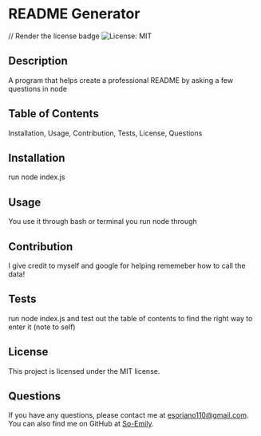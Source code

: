 # README Generator
// Render the license badge
![License: MIT](https://img.shields.io/badge/License-MIT-yellow.svg)

## Description
A program that helps create a professional README by asking a few questions in node

## Table of Contents
Installation, Usage, Contribution, Tests, License, Questions

## Installation
run node index.js

## Usage
You use it through bash or terminal you run node through

## Contribution
I give credit to myself and google for helping rememeber how to call the data!

## Tests
run node index.js and test out the table of contents to find the right way to enter it (note to self)

## License
This project is licensed under the MIT license.

## Questions
If you have any questions, please contact me at [esoriano110@gmail.com](mailto:esoriano110@gmail.com). You can also find me on GitHub at [So-Emily](https://github.com/So-Emily).